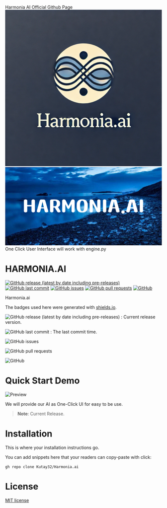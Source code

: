 Harmonia AI Official Github Page 
![Header](./header.png)
![Banner](./banner.png)
One Click User Interface will work with engine.py


# HARMONIA.AI

[![GitHub release (latest by date including pre-releases)](https://img.shields.io/github/v/release/navendu-pottekkat/awesome-readme?include_prereleases)](https://img.shields.io/github/v/release/navendu-pottekkat/awesome-readme?include_prereleases)
[![GitHub last commit](https://img.shields.io/github/last-commit/navendu-pottekkat/awesome-readme)](https://img.shields.io/github/last-commit/navendu-pottekkat/awesome-readme)
[![GitHub issues](https://img.shields.io/github/issues-raw/navendu-pottekkat/awesome-readme)](https://img.shields.io/github/issues-raw/navendu-pottekkat/awesome-readme)
[![GitHub pull requests](https://img.shields.io/github/issues-pr/navendu-pottekkat/awesome-readme)](https://img.shields.io/github/issues-pr/navendu-pottekkat/awesome-readme)
[![GitHub](https://img.shields.io/github/license/navendu-pottekkat/awesome-readme)](https://img.shields.io/github/license/navendu-pottekkat/awesome-readme)


Harmonia.ai


The badges used here were generated with [shields.io](https://shields.io/).


<!-- Add badges with link to Shields IO -->

![GitHub release (latest by date including pre-releases)](https://img.shields.io/github/v/release/navendu-pottekkat/awesome-readme?include_prereleases)
: Current release version.

![GitHub last commit](https://img.shields.io/github/last-commit/navendu-pottekkat/awesome-readme)
: The last commit time.

![GitHub issues](https://img.shields.io/github/issues-raw/navendu-pottekkat/awesome-readme)


![GitHub pull requests](https://img.shields.io/github/issues-pr/navendu-pottekkat/awesome-readme)

![GitHub](https://img.shields.io/github/license/navendu-pottekkat/awesome-readme)


# Quick Start Demo

![Preview](https://picsum.photos/1920/1080)

We will provide our AI as One-Click UI for easy to be use. 
> **Note**: Current Release.



# Installation


This is where your installation instructions go.

You can add snippets here that your readers can copy-paste with click:

```shell
gh repo clone Kutay32/Harmonia.ai
```


# License


[MIT license](./LICENSE)


